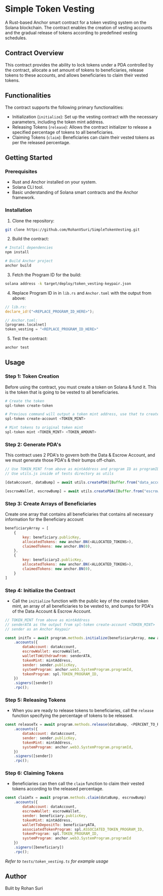 # Simple Token Vesting

A Rust-based Anchor smart contract for a token vesting system on the Solana blockchain. The contract enables the creation of vesting accounts and the gradual release of tokens according to predefined vesting schedules.

## Contract Overview
This contract provides the ability to lock tokens under a PDA controlled by the contract, allocate a set amount of tokens to beneficiaries, release tokens to these accounts, and allows beneficiaries to claim their vested tokens. 

## Functionalities
The contract supports the following primary functionalities:

- Initialization (`initialize`): Set up the vesting contract with the necessary parameters, including the token mint address.
- Releasing Tokens (`release`): Allows the contract initializer to release a specified percentage of tokens to all beneficiaries.
- Claiming Tokens (`claim`): Beneficiaries can claim their vested tokens as per the released percentage.

## Getting Started
### Prerequisites
- Rust and Anchor installed on your system.
- Solana CLI tool.
- Basic understanding of Solana smart contracts and the Anchor framework.
### Installation
1. Clone the repository:
```bash
git clone https://github.com/RohanVSuri/SimpleTokenVesting.git
```

2. Build the contract:
```bash
# Install dependencies
npm install

# Build Anchor project
anchor build
```

3. Fetch the Program ID for the build:
```bash
solana address -k target/deploy/token_vesting-keypair.json
```

4. Replace Program ID in in `lib.rs` and `Anchor.toml` with the output from above:
```rust
// lib.rs: 
declare_id!("<REPLACE_PROGRAM_ID_HERE>");

// Anchor.toml: 
[programs.localnet]
token_vesting = "<REPLACE_PROGRAM_ID_HERE>"
```

5. Test the contract:
```bash
anchor test
```

## Usage
### Step 1: Token Creation 
Before using the contract, you must create a token on Solana & fund it. This is the token that is going to be vested to all beneficiaries. 
```bash
# Create the token
spl-token create-token

# Previous command will output a token mint address, use that to create an ATA, save this output as we will use it soon
spl-token create-account <TOKEN_MINT>

# Mint tokens to original token mint 
spl-token mint <TOKEN_MINT> <TOKEN_AMOUNT>
```
### Step 2: Generate PDA's
This contract uses 2 PDA's to govern both the Data & Escrow Account, and we must generate those PDA's & their bumps off-chain.
```js
// Use TOKEN_MINT from above as mintAddress and program ID as programID
// Use utils.js inside of tests directory as utils

[dataAccount, dataBump] = await utils.createPDA([Buffer.from("data_account"), mintAddress.toBuffer()], program.programId);

[escrowWallet, escrowBump] = await utils.createPDA([Buffer.from("escrow_wallet"), mintAddress.toBuffer()], program.programId);
```

### Step 3: Create Arrays of Beneficiaries
Create one array that contains all beneficiaries that contains all necessary information for the Beneficiary account
```js
beneficiaryArray = [
    {
        key: beneficiary.publicKey,
        allocatedTokens: new anchor.BN(<ALLOCATED_TOKENS>),
        claimedTokens: new anchor.BN(0),
    },
    {
        key: beneficiary2.publicKey,
        allocatedTokens: new anchor.BN(<ALLOCATED_TOKENS>),
        claimedTokens: new anchor.BN(0),
    }
]
```
### Step 4: Initialize the Contract
- Call the `initialize` function with the public key of the created token mint, an array of all beneficiaries to be vested to, and bumps for PDA's of the Data Account & Escrow Account.
```js
// TOKEN_MINT from above as mintAddress
// senderATA as the output from spl-token create-account <TOKEN_MINT>
// sender as an Anchor Keypair

const initTx = await program.methods.initialize(beneficiaryArray, new anchor.BN(<AMOUNT_TO_ESCROW>), decimals, dataBump, escrowBump)
    .accounts({
        dataAccount: dataAccount,
        escrowWallet: escrowWallet,
        walletToWithdrawFrom: senderATA,
        tokenMint: mintAddress,
        sender: sender.publicKey,
        systemProgram: anchor.web3.SystemProgram.programId,
        tokenProgram: spl.TOKEN_PROGRAM_ID,
    })
    .signers([sender])
    .rpc();
```

### Step 5: Releasing Tokens
- When you are ready to release tokens to beneficiaries, call the `release` function specifying the percentage of tokens to be released.
```js
const releaseTx = await program.methods.release(dataBump, <PERCENT_TO_RELEASE>)
    .accounts({
        dataAccount: dataAccount,
        sender: sender.publicKey,
        tokenMint: mintAddress,
        systemProgram: anchor.web3.SystemProgram.programId,
    })
    .signers([sender])
    .rpc();
```
### Step 6: Claiming Tokens
- Beneficiaries can then call the `claim` function to claim their vested tokens according to the released percentage.
```js
const claimTx = await program.methods.claim(dataBump, escrowBump)
    .accounts({
        dataAccount: dataAccount,
        escrowWallet: escrowWallet,
        sender: beneficiary.publicKey,
        tokenMint: mintAddress,
        walletToDepositTo: beneficiaryATA,
        associatedTokenProgram: spl.ASSOCIATED_TOKEN_PROGRAM_ID,
        tokenProgram: spl.TOKEN_PROGRAM_ID,
        systemProgram: anchor.web3.SystemProgram.programId
    })
    .signers([beneficiary])
    .rpc();
```
*Refer to `tests/token_vesting.ts` for example usage*

## Author
Bulit by Rohan Suri
